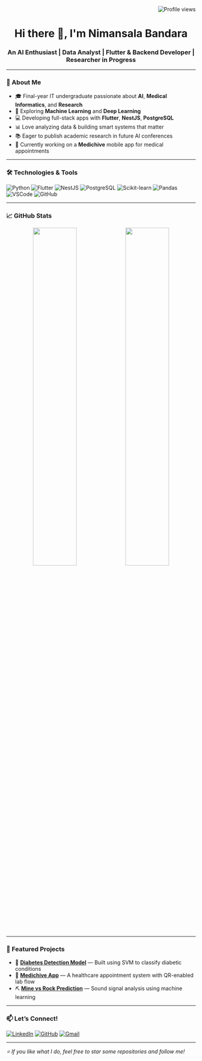 <!-- Profile Views -->
<p align="right">
  <img src="https://komarev.com/ghpvc/?username=YOUR_USERNAME&style=flat-square&color=0e75b6" alt="Profile views" />
</p>

<!-- Header -->
<h1 align="center">Hi there 👋, I'm Nimansala Bandara</h1>
<h3 align="center">An AI Enthusiast | Data Analyst | Flutter & Backend Developer | Researcher in Progress</h3>

---

### 🌟 About Me
- 🎓 Final-year IT undergraduate passionate about **AI**, **Medical Informatics**, and **Research**
- 🧠 Exploring **Machine Learning** and **Deep Learning**
- 💻 Developing full-stack apps with **Flutter**, **NestJS**, **PostgreSQL**
- 📊 Love analyzing data & building smart systems that matter
- 📚 Eager to publish academic research in future AI conferences
- 🌱 Currently working on a **Medichive** mobile app for medical appointments

---

### 🛠️ Technologies & Tools

![Python](https://img.shields.io/badge/Python-3776AB?style=flat&logo=python&logoColor=white)
![Flutter](https://img.shields.io/badge/Flutter-02569B?style=flat&logo=flutter&logoColor=white)
![NestJS](https://img.shields.io/badge/NestJS-E0234E?style=flat&logo=nestjs&logoColor=white)
![PostgreSQL](https://img.shields.io/badge/PostgreSQL-4169E1?style=flat&logo=postgresql&logoColor=white)
![Scikit-learn](https://img.shields.io/badge/Scikit--learn-F7931E?style=flat&logo=scikit-learn&logoColor=white)
![Pandas](https://img.shields.io/badge/Pandas-150458?style=flat&logo=pandas&logoColor=white)
![VSCode](https://img.shields.io/badge/VS%20Code-007ACC?style=flat&logo=visual-studio-code&logoColor=white)
![GitHub](https://img.shields.io/badge/GitHub-181717?style=flat&logo=github&logoColor=white)

---

### 📈 GitHub Stats

<p align="center">
  <img src="https://github-readme-stats.vercel.app/api?username=YOUR_USERNAME&show_icons=true&theme=radical" width="48%" />
  <img src="https://github-readme-stats.vercel.app/api/top-langs/?username=YOUR_USERNAME&layout=compact&theme=radical" width="48%" />
</p>

---

### 🚀 Featured Projects

- 🔬 **[Diabetes Detection Model](https://github.com/YOUR_USERNAME/diabetes-svm)** — Built using SVM to classify diabetic conditions
- 🏥 **[Medichive App](https://github.com/YOUR_USERNAME/medichive)** — A healthcare appointment system with QR-enabled lab flow
- ⛏️ **[Mine vs Rock Prediction](https://github.com/YOUR_USERNAME/rock-vs-mine)** — Sound signal analysis using machine learning

---

### 📫 Let’s Connect!
[![LinkedIn](https://img.shields.io/badge/LinkedIn-blue?logo=linkedin&logoColor=white)](https://linkedin.com/in/YOUR_LINKEDIN)
[![GitHub](https://img.shields.io/badge/GitHub-black?logo=github&logoColor=white)](https://github.com/YOUR_USERNAME)
[![Gmail](https://img.shields.io/badge/Gmail-D14836?logo=gmail&logoColor=white)](mailto:YOUR_EMAIL)

---

_⭐ If you like what I do, feel free to star some repositories and follow me!_
